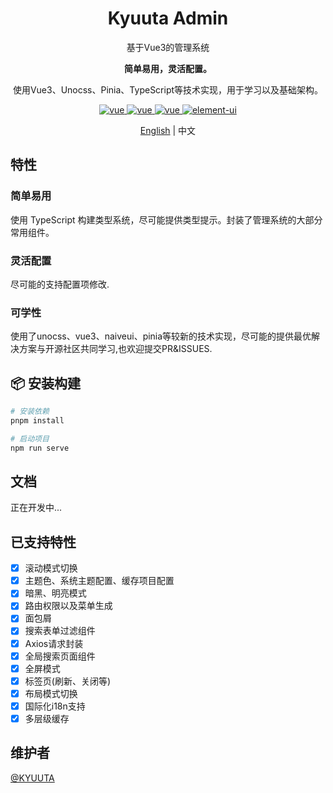 <h1 align="center">Kyuuta Admin</h1>
<p align="center">基于Vue3的管理系统</p>
<p align="center"><b>简单易用，灵活配置。</b></p>
<p align="center">使用Vue3、Unocss、Pinia、TypeScript等技术实现，用于学习以及基础架构。</p>

<p align="center">
	<a href="https://github.com/vuejs/core">
		<img src="https://img.shields.io/badge/vue-3.3.8-brightgreen.svg" alt="vue">
	</a>
  <a href="https://github.com/tusen-ai/naive-ui">
		<img src="https://img.shields.io/badge/naiveui-2.38.1-brightgreen.svg" alt="vue">
	</a>
  <a href="https://github.com/microsoft/TypeScript">
		<img src="https://img.shields.io/badge/typescript-4.9.5-brightgreen.svg" alt="vue">
	</a>
	<a href="https://github.com/unocss/unocss">
		<img src="https://img.shields.io/badge/unocss-0.56.5-brightgreen.svg" alt="element-ui">
	</a>
</p>


<p align="center"><a href="README.md">English</a> | 中文</p>

## 特性

### 简单易用
使用 TypeScript 构建类型系统，尽可能提供类型提示。封装了管理系统的大部分常用组件。

### 灵活配置
尽可能的支持配置项修改.

### 可学性
使用了unocss、vue3、naiveui、pinia等较新的技术实现，尽可能的提供最优解决方案与开源社区共同学习,也欢迎提交PR&ISSUES.

## 📦 安装构建
```bash
# 安装依赖
pnpm install

# 启动项目
npm run serve
```

## 文档
正在开发中...

## 已支持特性

- [x] 滚动模式切换
- [x] 主题色、系统主题配置、缓存项目配置
- [x] 暗黑、明亮模式
- [x] 路由权限以及菜单生成
- [x] 面包屑
- [x] 搜索表单过滤组件
- [x] Axios请求封装
- [x] 全局搜索页面组件
- [x] 全屏模式
- [x] 标签页(刷新、关闭等)
- [x] 布局模式切换
- [x] 国际化i18n支持
- [x] 多层级缓存

## 维护者

[@KYUUTA](https://github.com/kyuuta)
